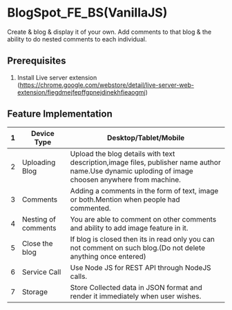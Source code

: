 # BlogSpot_FE_BS(VanillaJS)

Create & blog & display it of your own.
Add comments to that blog & the ability to do nested comments to each individual.

## Prerequisites
1. Install Live server extension  
(https://chrome.google.com/webstore/detail/live-server-web-extension/fiegdmejfepffgpnejdinekhfieaogmj)

## **Feature Implementation**
| 1  | Device Type  | Desktop/Tablet/Mobile  |  
|---|---|---|
| 2  | Uploading Blog  | Upload the blog details with text description,image files, publisher name author name.Use dynamic uploding of image choosen anywhere from machine.  |  
| 3  |  Comments |  Adding a comments in the form of text, image or both.Mention when people had commented. |  
| 4  |  Nesting of comments | You are able to comment on other comments and ability to add image feature in it.  | 
| 5  |  Close the blog | If blog is closed then its in read only you can not comment on such blog.(Do not delete anything once entered)  |  
| 6  |  Service Call |  Use Node JS for REST API through NodeJS calls. |  
| 7  | Storage  | Store Collected data in JSON format and render it immediately when user wishes.  |  
